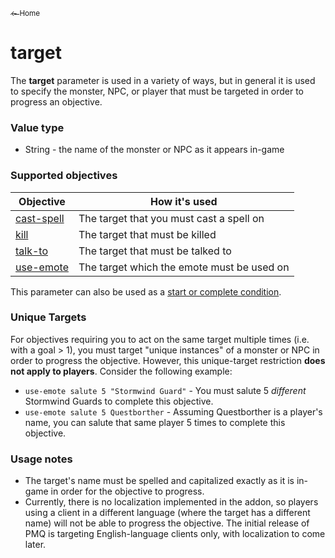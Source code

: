 <a href="../index.md"><sub>← Home</sub></a>

# target

The **target** parameter is used in a variety of ways, but in general it is used to specify the monster, NPC, or player that must be targeted in order to progress an objective.

### Value type

* String - the name of the monster or NPC as it appears in-game

### Supported objectives

| Objective | How it's used |
|---|---|
| [cast-spell](../objectives/cast-spell.md) | The target that you must cast a spell on |
| [kill](../objectives/kill.md) | The target that must be killed |
| [talk-to](../objectives/talk-to.md) | The target that must be talked to |
| [use-emote](../objectives/use-emote.md) | The target which the emote must be used on |

This parameter can also be used as a [start or complete condition](../guides/start-complete.md).

### Unique Targets

For objectives requiring you to act on the same target multiple times (i.e. with a goal &gt; 1), you must target "unique instances" of a monster or NPC in order to progress the objective. However, this unique-target restriction **does not apply to players**. Consider the following example:

* `use-emote salute 5 "Stormwind Guard"` - You must salute 5 _different_ Stormwind Guards to complete this objective.
* `use-emote salute 5 Questborther` - Assuming Questborther is a player's name, you can salute that same player 5 times to complete this objective.

### Usage notes

* The target's name must be spelled and capitalized exactly as it is in-game in order for the objective to progress.
* Currently, there is no localization implemented in the addon, so players using a client in a different language (where the target has a different name) will not be able to progress the objective. The initial release of PMQ is targeting English-language clients only, with localization to come later.
